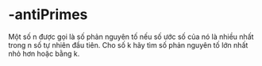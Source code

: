 # -antiPrimes
Một số n được gọi là số phản nguyên tố nếu số ước số của nó là nhiều nhất trong n số tự nhiên đầu tiên. Cho số k hãy tìm số phản nguyên tố lớn nhất nhỏ hơn hoặc bằng k.

